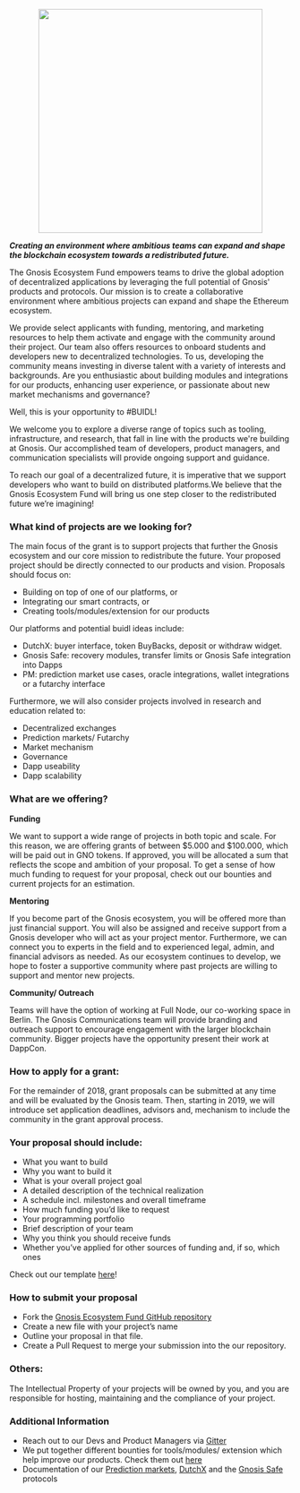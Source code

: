 <p align="center">
  <img width="400px" src="https://github.com/gnosis/Gnosis-Ecosystem-Fund/blob/master/GEF_logo_text%20(2).png" />
</p>

**_Creating an environment where ambitious teams can expand and shape the blockchain ecosystem towards a redistributed future._**

The Gnosis Ecosystem Fund empowers teams to drive the global adoption of decentralized applications by leveraging the full potential of Gnosis' products and protocols. Our mission is to create a collaborative environment where ambitious projects can expand and shape the Ethereum ecosystem. 

We provide select applicants with funding, mentoring, and marketing resources to help them activate and engage with the community around their project. Our team also offers resources to onboard students and developers new to decentralized technologies. To us, developing the community means investing in diverse talent with a variety of interests and backgrounds. Are you enthusiastic about building modules and integrations for our products, enhancing user experience, or passionate about new market mechanisms and governance? 

Well, this is your opportunity to #BUIDL!

We welcome you to explore a diverse range of topics such as tooling, infrastructure, and research, that fall in line with the products we're building at Gnosis. Our accomplished team of developers, product managers, and communication specialists will provide ongoing support and guidance. 

To reach our goal of a decentralized future, it is imperative that we support developers who want to build on distributed platforms.We believe that the Gnosis Ecosystem Fund will bring us one step closer to the redistributed future we’re imagining!  
### What kind of projects are we looking for? 

The main focus of the grant is to support projects that further the Gnosis ecosystem and our core mission to redistribute the future. Your proposed project should be directly connected to our products and vision. 
Proposals should focus on:

- Building on top of one of our platforms, or 
- Integrating our smart contracts, or 
- Creating tools/modules/extension for our products
  
Our platforms and potential buidl ideas include:

- DutchX: buyer interface, token BuyBacks, deposit or withdraw widget. 
- Gnosis Safe: recovery modules, transfer limits or Gnosis Safe integration into Dapps
- PM: prediction market use cases, oracle integrations, wallet integrations or a futarchy interface

Furthermore, we will also consider projects involved in research and education related to:
- Decentralized exchanges
- Prediction markets/ Futarchy
- Market mechanism
- Governance
- Dapp useability 
- Dapp scalability 

### What are we offering? 

**Funding**

We want to support a wide range of projects in both topic and scale. For this reason, we are offering grants of between $5.000 and $100.000, which will be paid out in GNO tokens. If approved, you will be allocated a sum that reflects the scope and ambition of your proposal. To get a sense of how much funding to request for your proposal, check out our bounties and current projects for an estimation. 

**Mentoring**

If you become part of the Gnosis ecosystem, you will be offered more than just financial support. You will also be assigned and receive support from a Gnosis developer who will act as your project mentor. Furthermore, we can connect you to experts in the field and to experienced legal, admin, and financial advisors as needed. As our ecosystem continues to develop, we hope to foster a supportive community where past projects are willing to support and mentor new projects. 

**Community/ Outreach**

Teams will have the option of working at Full Node, our co-working space in Berlin. The Gnosis Communications team will provide branding and outreach support to encourage engagement with the larger blockchain community. Bigger projects have the opportunity present their work at DappCon. 

### How to apply for a grant:
For the remainder of 2018, grant proposals can be submitted at any time and will be evaluated by the Gnosis team. 
Then, starting in 2019, we will introduce set application deadlines, advisors and, mechanism to include the community in the grant approval process. 

### Your proposal should include: 
* What you want to build
* Why you want to build it
* What is your overall project goal 
* A detailed description of the technical realization
* A schedule incl. milestones and overall timeframe
* How much funding you’d like to request
* Your programming portfolio
* Brief description of your team
* Why you think you should receive funds
* Whether you’ve applied for other sources of funding and, if so, which ones

Check out our template [here](https://github.com/gnosis/Gnosis-Ecosystem-Fund/blob/master/Proposals/ProposalTemplate.md)!

### How to submit your proposal 
* Fork the [Gnosis Ecosystem Fund GitHub repository](https://github.com/gnosis/Gnosis-Ecosystem-Fund)
* Create a new file with your project’s name 
* Outline your proposal in that file. 
* Create a Pull Request to merge your submission into the our repository. 

### Others: 
The Intellectual Property of your projects will be owned by you, and you are responsible for hosting, maintaining and the compliance of your project. 

### Additional Information
* Reach out to our Devs and Product Managers via [Gitter](https://gitter.im/gnosis)
* We put together different  bounties for tools/modules/ extension which help improve our products. Check them out [here](https://gitcoin.co/explorer?keywords=gnosis&order_by=-web3_created)
* Documentation of our [Prediction markets](https://gnosis-apollo.readthedocs.io/en/latest/), [DutchX](https://dutchx.readthedocs.io/en/latest/) and the [Gnosis Safe](https://gnosis-safe.readthedocs.io/en/latest/) protocols
